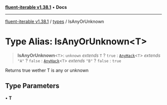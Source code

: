 [**fluent-iterable v1.38.1**](../../README.md) • **Docs**

***

[fluent-iterable v1.38.1](../../README.md) / [types](../README.md) / IsAnyOrUnknown

# Type Alias: IsAnyOrUnknown\<T\>

> **IsAnyOrUnknown**\<`T`\>: `unknown` *extends* `T` ? `true` : [`AnyHack`](AnyHack.md)\<`T`\> *extends* `"A"` ? `false` : [`AnyHack`](AnyHack.md)\<`T`\> *extends* `"B"` ? `false` : `true`

Returns true wether T is any or unknown

## Type Parameters

• **T**
